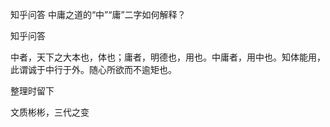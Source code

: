 
 知乎问答 中庸之道的“中”“庸”二字如何解释？ 
 
 
 
 
 
 知乎问答 
 
 

 

 中者，天下之大本也，体也；庸者，明德也，用也。中庸者，用中也。知体能用，此谓诚于中行于外。随心所欲而不逾矩也。

 

 整理时留下 

 

 文质彬彬，三代之变 